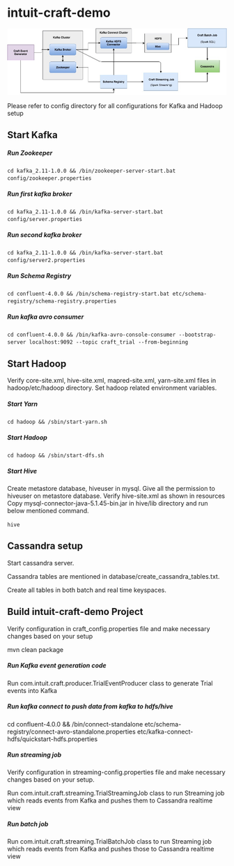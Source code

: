 # intuit-craft-demo

![alt text](https://github.com/amit-nathani/intuit-craft-demo/blob/master/docs/craft_demo_architecture.jpeg)

Please refer to config directory for all configurations for Kafka and Hadoop setup

## Start Kafka
##### Run Zookeeper
`cd kafka_2.11-1.0.0 && /bin/zookeeper-server-start.bat config/zookeeper.properties`

##### Run first kafka broker
`cd kafka_2.11-1.0.0 && /bin/kafka-server-start.bat config/server.properties`

##### Run second kafka broker
`cd kafka_2.11-1.0.0 && /bin/kafka-server-start.bat config/server2.properties`

##### Run Schema Registry
`cd confluent-4.0.0 && /bin/schema-registry-start.bat etc/schema-registry/schema-registry.properties`

##### Run kafka avro consumer
`cd confluent-4.0.0 && /bin/kafka-avro-console-consumer --bootstrap-server localhost:9092 --topic craft_trial --from-beginning`

## Start Hadoop
Verify core-site.xml, hive-site.xml, mapred-site.xml, yarn-site.xml files in hadoop/etc/hadoop directory. Set hadoop related environment variables.

##### Start Yarn
`cd hadoop && /sbin/start-yarn.sh`

##### Start Hadoop
`cd hadoop && /sbin/start-dfs.sh`

##### Start Hive
Create metastore database, hiveuser in mysql. Give all the permission to hiveuser on metastore database.
Verify hive-site.xml as shown in resources
Copy mysql-connector-java-5.1.45-bin.jar in hive/lib directory and run below mentioned command.

`hive`

## Cassandra setup
Start cassandra server. 

Cassandra tables are mentioned in database/create_cassandra_tables.txt.
 
Create all tables in both batch and real time keyspaces.

## Build intuit-craft-demo Project
Verify configuration in craft_config.properties file and make necessary changes based on your setup

mvn clean package
##### Run Kafka event generation code
Run com.intuit.craft.producer.TrialEventProducer class to generate Trial events into Kafka

##### Run kafka connect to push data from kafka to hdfs/hive
cd confluent-4.0.0 && /bin/connect-standalone etc/schema-registry/connect-avro-standalone.properties etc/kafka-connect-hdfs/quickstart-hdfs.properties

##### Run streaming job
Verify configuration in streaming-config.properties file and make necessary changes based on your setup.

Run com.intuit.craft.streaming.TrialStreamingJob class to run Streaming job which reads events from Kafka and pushes them to Cassandra realtime view


##### Run batch job
Run com.intuit.craft.streaming.TrialBatchJob class to run Streaming job which reads events from Kafka and pushes those to Cassandra realtime view



